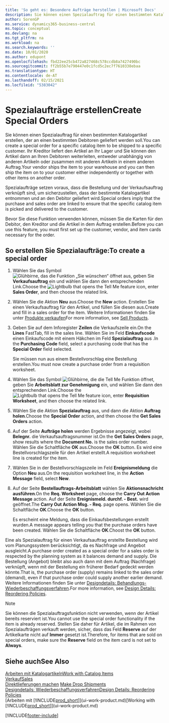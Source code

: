```yaml
---
title: 'So geht es: Besondere Aufträge herstellen | Microsoft Docs'
description: Sie können einen Spezialauftrag für einen bestimmten Katalogartikel erstellen, der an einen bestimmten Debitoren geliefert werden soll. Ihr Kreditor liefert den Artikel an Ihr Lager und Sie können den Artikel dann an Ihren Debitoren weiterleiten, entweder unabhängig von anderen Artikeln oder zusammen mit anderen Artikeln in einem anderen Auftrag.
author: SorenGP
ms.service: dynamics365-business-central
ms.topic: conceptual
ms.devlang: na
ms.tgt_pltfrm: na
ms.workload: na
ms.search.keywords: ''
ms.date: 10/01/2020
ms.author: edupont
ms.openlocfilehash: fbd22ee25cb472a827468c578ccdb8a7427490bc
ms.sourcegitcommit: ff2b55b7e790447e0c1fcd5c2ec7f7610338ebaa
ms.translationtype: HT
ms.contentlocale: de-AT
ms.lasthandoff: 02/15/2021
ms.locfileid: "5383042"
---
```

# <a name="create-special-orders"></a><span data-ttu-id="773fc-104">Spezialaufträge erstellen</span><span class="sxs-lookup"><span data-stu-id="773fc-104">Create Special Orders</span></span>
<span data-ttu-id="773fc-105">Sie können einen Spezialauftrag für einen bestimmten Katalogartikel erstellen, der an einen bestimmten Debitoren geliefert werden soll.</span><span class="sxs-lookup"><span data-stu-id="773fc-105">You can create a special order for a specific catalog item to be shipped to a specific customer.</span></span> <span data-ttu-id="773fc-106">Ihr Kreditor liefert den Artikel an Ihr Lager und Sie können den Artikel dann an Ihren Debitoren weiterleiten, entweder unabhängig von anderen Artikeln oder zusammen mit anderen Artikeln in einem anderen Auftrag.</span><span class="sxs-lookup"><span data-stu-id="773fc-106">Your vendor ships the item to your warehouse and you can then ship the item on to your customer either independently or together with other items on another order.</span></span>  

<span data-ttu-id="773fc-107">Spezialaufträge setzen voraus, dass die Bestellung und der Verkaufsauftrag verknüpft sind, um sicherzustellen, dass der bestimmte Katalogartikel entnommen und an den Debitor geliefert wird.</span><span class="sxs-lookup"><span data-stu-id="773fc-107">Special orders imply that the purchase and sales order are linked to ensure that the specific catalog item is picked and delivered to the customer.</span></span>  

<span data-ttu-id="773fc-108">Bevor Sie diese Funktion verwenden können, müssen Sie die Karten für den Debitor, den Kreditor und die Artikel in dem Auftrag erstellen.</span><span class="sxs-lookup"><span data-stu-id="773fc-108">Before you can use this feature, you must first set up the customer, vendor, and item cards necessary for the order.</span></span>  

## <a name="to-create-a-special-order"></a><span data-ttu-id="773fc-109">So erstellen Sie Spezialaufträge:</span><span class="sxs-lookup"><span data-stu-id="773fc-109">To create a special order</span></span>  
1.  <span data-ttu-id="773fc-110">Wählen Sie das Symbol ![Glühbirne, das die Funktion „Sie wünschen“ öffnet](media/ui-search/search_small.png "Tell Me-Funktion") aus, geben Sie **Verkaufsauftrag** ein und wählen Sie dann den entsprechenden Link.</span><span class="sxs-lookup"><span data-stu-id="773fc-110">Choose the ![Lightbulb that opens the Tell Me feature](media/ui-search/search_small.png "Tell me what you want to do") icon, enter **Sales Order**, and then choose the related link.</span></span>  
2. <span data-ttu-id="773fc-111">Wählen Sie die Aktion **Neu** aus.</span><span class="sxs-lookup"><span data-stu-id="773fc-111">Choose the **New** action.</span></span> <span data-ttu-id="773fc-112">Erstellen Sie einen  Verkaufsauftrag für den Artikel, und füllen Sie diesen aus.</span><span class="sxs-lookup"><span data-stu-id="773fc-112">Create and fill in a  sales order for the item.</span></span> <span data-ttu-id="773fc-113">Weitere Informationen finden Sie unter [Produkte verkaufen](sales-how-sell-products.md)</span><span class="sxs-lookup"><span data-stu-id="773fc-113">For more information, see [Sell Products](sales-how-sell-products.md).</span></span>
3.  <span data-ttu-id="773fc-114">Geben Sie auf dem Inforegister **Zeilen** die Verkaufszeile ein.</span><span class="sxs-lookup"><span data-stu-id="773fc-114">On the **Lines** FastTab, fill in the sales line.</span></span> <span data-ttu-id="773fc-115">Wählen Sie im Feld **Einkaufscode** einen Einkaufscode mit einem Häkchen im Feld **Spezialauftrag** aus .</span><span class="sxs-lookup"><span data-stu-id="773fc-115">In the **Purchasing Code** field, select a purchasing code that has the **Special Order** field selected.</span></span>

    <span data-ttu-id="773fc-116">Sie müssen nun aus einem Bestellvorschlag eine Bestellung erstellen.</span><span class="sxs-lookup"><span data-stu-id="773fc-116">You must now create a purchase order from a requisition worksheet.</span></span>  
4. <span data-ttu-id="773fc-117">Wählen Sie das Symbol ![Glühbirne, die die Tell Me Funktion öffnet](media/ui-search/search_small.png "Tell Me-Funktion"), geben Sie **Arbeitsblatt zur Genehmigung** ein, und wählen Sie dann den entsprechenden Link.</span><span class="sxs-lookup"><span data-stu-id="773fc-117">Choose the ![Lightbulb that opens the Tell Me feature](media/ui-search/search_small.png "Tell me what you want to do") icon, enter **Requisition Worksheet**, and then choose the related link.</span></span>  
5. <span data-ttu-id="773fc-118">Wählen Sie die Aktion **Spezialauftrag** aus, und dann die Aktion **Auftrag holen**.</span><span class="sxs-lookup"><span data-stu-id="773fc-118">Choose the **Special Order** action, and then choose the **Get Sales Orders** action.</span></span>  
6.  <span data-ttu-id="773fc-119">Auf der Seite **Aufträge holen** werden Ergebnisse angezeigt, wobei **Belegnr.** die Verkaufsauftragsnummer ist.</span><span class="sxs-lookup"><span data-stu-id="773fc-119">On the **Get Sales Orders** page, show results where the **Document No.** is the sales order number.</span></span> <span data-ttu-id="773fc-120">Wählen Sie die Schaltfläche **OK** aus.</span><span class="sxs-lookup"><span data-stu-id="773fc-120">Choose the **OK** button.</span></span> <span data-ttu-id="773fc-121">Es wird eine Bestellvorschlagszeile für den Artikel erstellt.</span><span class="sxs-lookup"><span data-stu-id="773fc-121">A requisition worksheet line is created for the item.</span></span>  
7.  <span data-ttu-id="773fc-122">Wählen Sie in der Bestellvorschlagszeile im Feld **Ereignismeldung** die Option **Neu** aus.</span><span class="sxs-lookup"><span data-stu-id="773fc-122">On the requisition worksheet line, in the **Action Message** field, select **New**.</span></span>  
8.  <span data-ttu-id="773fc-123">Auf der Seite **Bestellauftrags-Arbeitsblatt** wählen Sie **Aktionsnachricht ausführen**.</span><span class="sxs-lookup"><span data-stu-id="773fc-123">On the **Req. Worksheet** page, choose the **Carry Out Action Message** action.</span></span> <span data-ttu-id="773fc-124">Auf der Seite **Ereignismeld. durchf. - Best.** wird geöffnet.</span><span class="sxs-lookup"><span data-stu-id="773fc-124">The **Carry Out Action Msg. - Req.** page opens.</span></span> <span data-ttu-id="773fc-125">Wählen Sie die Schaltfläche **OK**.</span><span class="sxs-lookup"><span data-stu-id="773fc-125">Choose the **OK** button.</span></span>  

    <span data-ttu-id="773fc-126">Es erscheint eine Meldung, dass die Einkaufsbestellungen erstellt wurden.</span><span class="sxs-lookup"><span data-stu-id="773fc-126">A message appears telling you that the purchase orders have been created.</span></span> <span data-ttu-id="773fc-127">Wählen Sie die Schaltfläche **OK**.</span><span class="sxs-lookup"><span data-stu-id="773fc-127">Choost the **OK** button.</span></span>  

<span data-ttu-id="773fc-128">Eine als Spezialauftrag für einen Verkaufsauftrag erstellte Bestellung wird vom Planungssystem berücksichtigt, da es Nachfrage und Angebot ausgleicht.</span><span class="sxs-lookup"><span data-stu-id="773fc-128">A purchase order created as a special order for a sales order is respected by the planning system as it balances demand and supply.</span></span> <span data-ttu-id="773fc-129">Die Bestellung (Angebot) bleibt also auch dann mit dem Auftrag (Nachfrage) verknüpft, wenn mit der Bestellung ein früherer Bedarf gedeckt werden könnte.</span><span class="sxs-lookup"><span data-stu-id="773fc-129">That is, the purchase order (supply) remains linked to the sales order (demand), even if that purchase order could supply another earlier demand.</span></span> <span data-ttu-id="773fc-130">Weitere Informationen finden Sie unter [Designdetails: Behandlungs-Wiederbeschaffungsverfahren](design-details-reservation-order-tracking-and-action-messaging.md).</span><span class="sxs-lookup"><span data-stu-id="773fc-130">For more information, see [Design Details: Reordering Policies](design-details-reservation-order-tracking-and-action-messaging.md).</span></span>  

> [!NOTE]  
>  <span data-ttu-id="773fc-131">Sie können die Spezialauftragsfunktion nicht verwenden, wenn der Artikel bereits reserviert ist.</span><span class="sxs-lookup"><span data-stu-id="773fc-131">You cannot use the special order functionality if the item is already reserved.</span></span> <span data-ttu-id="773fc-132">Stellen Sie daher für Artikel, die im Rahmen von Spezialaufträgen verkauft werden, sicher, dass das Feld **Reserve** auf der Artikelkarte nicht auf **Immer** gesetzt ist.</span><span class="sxs-lookup"><span data-stu-id="773fc-132">Therefore, for items that are sold on special orders, make sure the **Reserve** field on the item card is not set to **Always**.</span></span>  

## <a name="see-also"></a><span data-ttu-id="773fc-133">Siehe auch</span><span class="sxs-lookup"><span data-stu-id="773fc-133">See Also</span></span>  
[<span data-ttu-id="773fc-134">Arbeiten mit Katalogartikeln</span><span class="sxs-lookup"><span data-stu-id="773fc-134">Work with Catalog Items</span></span>](inventory-how-work-nonstock-items.md)  
[<span data-ttu-id="773fc-135">Verkauf</span><span class="sxs-lookup"><span data-stu-id="773fc-135">Sales</span></span>](sales-manage-sales.md)  
<span data-ttu-id="773fc-136">[Direktlieferungen machen](sales-how-drop-shipment.md) </span><span class="sxs-lookup"><span data-stu-id="773fc-136">[Make Drop Shipments](sales-how-drop-shipment.md) </span></span>  
[<span data-ttu-id="773fc-137">Designdetails: Wiederbeschaffungsverfahren</span><span class="sxs-lookup"><span data-stu-id="773fc-137">Design Details: Reordering Policies</span></span>](design-details-reservation-order-tracking-and-action-messaging.md)  
<span data-ttu-id="773fc-138">[Arbeiten mit [!INCLUDE[prod_short](includes/prod_short.md)]](ui-work-product.md)</span><span class="sxs-lookup"><span data-stu-id="773fc-138">[Working with [!INCLUDE[prod_short](includes/prod_short.md)]](ui-work-product.md)</span></span>


[!INCLUDE[footer-include](includes/footer-banner.md)]